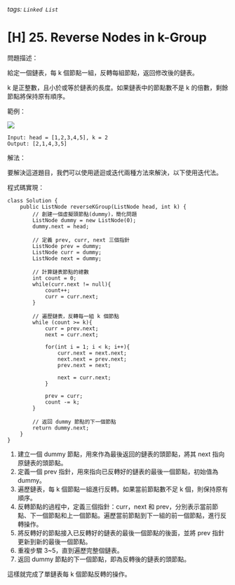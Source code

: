 ###### tags: `Linked List`

# [H] 25. Reverse Nodes in k-Group
問題描述：

給定一個鏈表，每 k 個節點一組，反轉每組節點，返回修改後的鏈表。

k 是正整數，且小於或等於鏈表的長度。如果鏈表中的節點數不是 k 的倍數，剩餘節點將保持原有順序。

範例：

![](https://i.imgur.com/KLE8Jdf.png)


```
Input: head = [1,2,3,4,5], k = 2
Output: [2,1,4,3,5]
```
解法：

要解決這道題目，我們可以使用遞迴或迭代兩種方法來解決，以下使用迭代法。

程式碼實現：
```java=
class Solution {
    public ListNode reverseKGroup(ListNode head, int k) {
        // 創建一個虛擬頭節點(dummy)，簡化問題
        ListNode dummy = new ListNode(0);
        dummy.next = head;

        // 定義 prev, curr, next 三個指針
        ListNode prev = dummy;
        ListNode curr = dummy;
        ListNode next = dummy;

        // 計算鏈表節點的總數
        int count = 0;
        while(curr.next != null){
            count++;
            curr = curr.next;
        }

        // 遍歷鏈表，反轉每一組 k 個節點
        while (count >= k){
            curr = prev.next;
            next = curr.next;

            for(int i = 1; i < k; i++){
                curr.next = next.next;
                next.next = prev.next;
                prev.next = next;

                next = curr.next;
            }

            prev = curr;
            count -= k;
        }

        // 返回 dummy 節點的下一個節點
        return dummy.next;
    }
}
```

1. 建立一個 dummy 節點，用來作為最後返回的鏈表的頭節點，將其 next 指向原鏈表的頭節點。
2. 定義一個 prev 指針，用來指向已反轉好的鏈表的最後一個節點，初始值為 dummy。
3. 遍歷鏈表，每 k 個節點一組進行反轉。如果當前節點數不足 k 個，則保持原有順序。
4. 反轉節點的過程中，定義三個指針：curr，next 和 prev，分別表示當前節點、下一個節點和上一個節點。遍歷當前節點到下一組的前一個節點，進行反轉操作。
5. 將反轉好的節點接入已反轉好的鏈表的最後一個節點的後面，並將 prev 指針更新到新的最後一個節點。
6. 重複步驟 3~5，直到遍歷完整個鏈表。
7. 返回 dummy 節點的下一個節點，即為反轉後的鏈表的頭節點。

這樣就完成了單鏈表每 k 個節點反轉的操作。